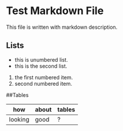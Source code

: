 Test Markdown File
==================

This file is written with markdown description.

## Lists

*   this is unumbered list.
*   this is the second list.

1.  the first numbered item.
2.  second numbered item.

##Tables

how | about | tables|
----|-------|-------|
looking| good  | ?     |
